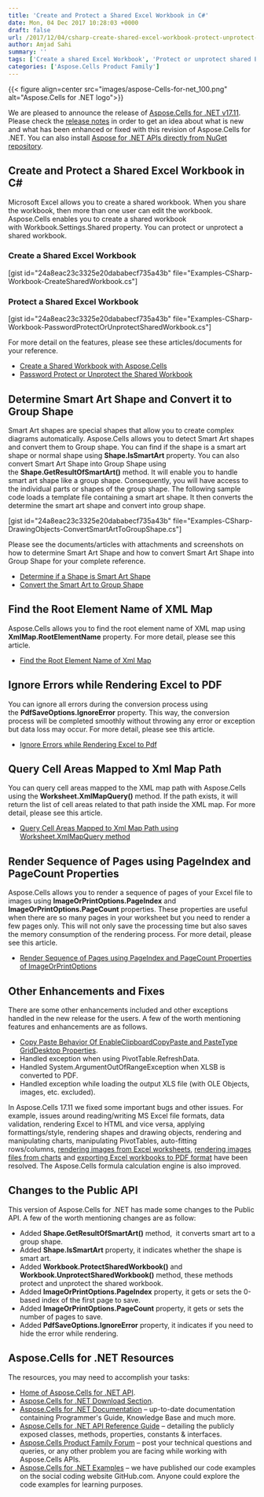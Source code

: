 ```yaml
---
title: 'Create and Protect a Shared Excel Workbook in C#'
date: Mon, 04 Dec 2017 10:28:03 +0000
draft: false
url: /2017/12/04/csharp-create-shared-excel-workbook-protect-unprotect-shared-workbook/
author: Amjad Sahi
summary: ''
tags: ['Create a shared Excel Workbook', 'Protect or unprotect shared Excel workbooks']
categories: ['Aspose.Cells Product Family']
---
```




{{< figure align=center src="images/aspose-Cells-for-net_100.png" alt="Aspose.Cells for .NET logo">}}


We are pleased to announce the release of [Aspose.Cells for .NET v17.11][1]. Please check the [release notes][2] in order to get an idea about what is new and what has been enhanced or fixed with this revision of Aspose.Cells for .NET. You can also install [Aspose for .NET APIs directly from NuGet repository][3].

## Create and Protect a Shared Excel Workbook in C#

Microsoft Excel allows you to create a shared workbook. When you share the workbook, then more than one user can edit the workbook. Aspose.Cells enables you to create a shared workbook with Workbook.Settings.Shared property. You can protect or unprotect a shared workbook.

### Create a Shared Excel Workbook

\[gist id="24a8eac23c3325e20dababecf735a43b" file="Examples-CSharp-Workbook-CreateSharedWorkbook.cs"\]

### Protect a Shared Excel Workbook

\[gist id="24a8eac23c3325e20dababecf735a43b" file="Examples-CSharp-Workbook-PasswordProtectOrUnprotectSharedWorkbook.cs"\]

For more detail on the features, please see these articles/documents for your reference.

*   [Create a Shared Workbook with Aspose.Cells][4]
*   [Password Protect or Unprotect the Shared Workbook][5]

## Determine Smart Art Shape and Convert it to Group Shape

Smart Art shapes are special shapes that allow you to create complex diagrams automatically. Aspose.Cells allows you to detect Smart Art shapes and convert them to Group shape. You can find if the shape is a smart art shape or normal shape using **Shape.IsSmartArt** property. You can also convert Smart Art Shape into Group Shape using the **Shape.GetResultOfSmartArt()** method. It will enable you to handle smart art shape like a group shape. Consequently, you will have access to the individual parts or shapes of the group shape. The following sample code loads a template file containing a smart art shape. It then converts the determine the smart art shape and convert into group shape.

\[gist id="24a8eac23c3325e20dababecf735a43b" file="Examples-CSharp-DrawingObjects-ConvertSmartArtToGroupShape.cs"\]

Please see the documents/articles with attachments and screenshots on how to determine Smart Art Shape and how to convert Smart Art Shape into Group Shape for your complete reference.

*   [Determine if a Shape is Smart Art Shape][6]
*   [Convert the Smart Art to Group Shape][7]

## Find the Root Element Name of XML Map

Aspose.Cells allows you to find the root element name of XML map using **XmlMap.RootElementName** property. For more detail, please see this article.

*   [Find the Root Element Name of Xml Map][8]

## Ignore Errors while Rendering Excel to PDF

You can ignore all errors during the conversion process using the **PdfSaveOptions.IgnoreError** property. This way, the conversion process will be completed smoothly without throwing any error or exception but data loss may occur. For more detail, please see this article.

*   [Ignore Errors while Rendering Excel to Pdf][9]

## Query Cell Areas Mapped to Xml Map Path

You can query cell areas mapped to the XML map path with Aspose.Cells using the **Worksheet.XmlMapQuery()** method. If the path exists, it will return the list of cell areas related to that path inside the XML map. For more detail, please see this article.

*   [Query Cell Areas Mapped to Xml Map Path using Worksheet.XmlMapQuery method][10]

## Render Sequence of Pages using PageIndex and PageCount Properties

Aspose.Cells allows you to render a sequence of pages of your Excel file to images using **ImageOrPrintOptions.PageIndex** and **ImageOrPrintOptions.PageCount** properties. These properties are useful when there are so many pages in your worksheet but you need to render a few pages only. This will not only save the processing time but also saves the memory consumption of the rendering process. For more detail, please see this article.

*   [Render Sequence of Pages using PageIndex and PageCount Properties of ImageOrPrintOptions][11]

## Other Enhancements and Fixes

There are some other enhancements included and other exceptions handled in the new release for the users. A few of the worth mentioning features and enhancements are as follows.

*   [Copy Paste Behavior Of EnableClipboardCopyPaste and PasteType GridDesktop Properties][12].
*   Handled exception when using PivotTable.RefreshData.
*   Handled System.ArgumentOutOfRangeException when XLSB is converted to PDF.
*   Handled exception while loading the output XLS file (with OLE Objects, images, etc. excluded).

In Aspose.Cells 17.11 we fixed some important bugs and other issues. For example, issues around reading/writing MS Excel file formats, data validation, rendering Excel to HTML and vice versa, applying formattings/style, rendering shapes and drawing objects, rendering and manipulating charts, manipulating PivotTables, auto-fitting rows/columns, [rendering images from Excel worksheets][13], [rendering images files from charts][14] and [exporting Excel workbooks to PDF format][15] have been resolved. The Aspose.Cells formula calculation engine is also improved.

## Changes to the Public API

This version of Aspose.Cells for .NET has made some changes to the Public API. A few of the worth mentioning changes are as follow:

*   Added **Shape.GetResultOfSmartArt()** method,  it converts smart art to a group shape.
*   Added **Shape.IsSmartArt** property, it indicates whether the shape is smart art.
*   Added **Workbook.ProtectSharedWorkbook()** and **Workbook.UnprotectSharedWorkbook()** method, these methods protect and unprotect the shared workbook.
*   Added **ImageOrPrintOptions.PageIndex** property, it gets or sets the 0-based index of the first page to save.
*   Added **ImageOrPrintOptions.PageCount** property, it gets or sets the number of pages to save.
*   Added **PdfSaveOptions.IgnoreError** property, it indicates if you need to hide the error while rendering.

## Aspose.Cells for .NET Resources

The resources, you may need to accomplish your tasks:

*   [Home of Aspose.Cells for .NET API][16].
*   [Aspose.Cells for .NET Download Section][17].
*   [Aspose.Cells for .NET Documentation][18] – up-to-date documentation containing Programmer's Guide, Knowledge Base and much more.
*   [Aspose.Cells for .NET API Reference Guide][19] – detailing the publicly exposed classes, methods, properties, constants & interfaces.
*   [Aspose.Cells Product Family Forum][20] – post your technical questions and queries, or any other problem you are facing while working with Aspose.Cells APIs.
*   [Aspose.Cells for .NET Examples][21] – we have published our code examples on the social coding website GitHub.com. Anyone could explore the code examples for learning purposes.



[1]: https://downloads.aspose.com/cells/net/new-releases/aspose.cells-for-.net-17.11/
[2]: https://docs.aspose.com/display/cellsnet/Aspose.Cells+for+.NET+17.11+Release+Notes
[3]: https://www.nuget.org/packages/Aspose.Cells/
[4]: https://docs.aspose.com/display/cellsnet/Create+Shared+Workbook+with+Aspose.Cells
[5]: https://docs.aspose.com/display/cellsnet/Password+Protect+or+Unprotect+the+Shared+Workbook
[6]: https://docs.aspose.com/display/cellsnet/Determine+if+Shape+is+Smart+Art+Shape
[7]: https://docs.aspose.com/display/cellsnet/Convert+the+Smart+Art+to+Group+Shape
[8]: https://docs.aspose.com/display/cellsnet/Find+the+Root+Element+Name+of+Xml+Map
[9]: https://docs.aspose.com/display/cellsnet/Ignore+Errors+while+Rendering+Excel+to+Pdf
[10]: https://docs.aspose.com/display/cellsnet/Query+Cell+Areas+Mapped+to+Xml+Map+Path+using+Worksheet.XmlMapQuery+method
[11]: https://docs.aspose.com/display/cellsnet/Render+Sequence+of+Pages+using+PageIndex+and+PageCount+Properties+of+ImageOrPrintOptions
[12]: https://docs.aspose.com/display/cellsnet/Copy+Paste+Behavior+Of+EnableClipboardCopyPaste+and+PasteType+GridDesktop+Properties
[13]: https://docs.aspose.com/display/cellsnet/Converting+Worksheet+to+Different+Formats
[14]: https://docs.aspose.com/display/cellsnet/Chart+Rendering
[15]: https://docs.aspose.com/display/cellsnet/Convert+Excel+Workbook+to+PDF
[16]: https://www.aspose.com/products/cells/net
[17]: https://downloads.aspose.com/cells/net
[18]: https://docs.aspose.com/display/cellsnet/home
[19]: https://apireference.aspose.com/
[20]: https://forum.aspose.com/c/cells
[21]: https://github.com/aspose-cells/Aspose.Cells-for-.NET




